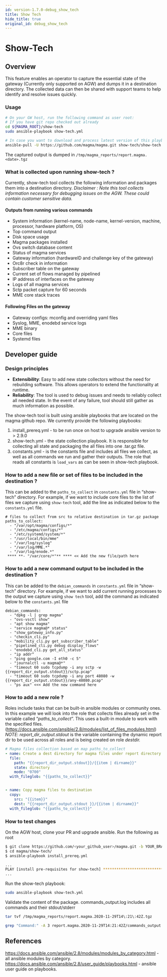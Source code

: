 ```yaml
---
id: version-1.7.0-debug_show_tech
title: Show Tech
hide_title: true
original_id: debug_show_tech
---
```


# Show-Tech

## Overview

This feature enables an operator to capture the essential state of the gateway (Currently only supported on AGW) and dumps it in a destination directory. The collected data can then be shared with support teams to help identify and resolve issues quickly.

### Usage

```bash
# On your GW host, run the following command as user root:
# If you have git repo checked out already
cd ${MAGMA_ROOT}/show-tech
sudo ansible-playbook show-tech.yml

# In case you want to download and process latest version of this playbook from Magma's master:
ansible-pull -U https://github.com/magma/magma.git show-tech/show-tech.yml -d /tmp/show-tech --purge
```

The captured output is dumped in `/tmp/magma_reports/report.magma.<date>.tgz`

### What is collected upon running show-tech ?

Currently, show-tech tool collects the following information and packages them into a destination directory.
*Disclaimer : Note this tool collects information necessary for debugging issues on the AGW. These could contain customer sensitive data.*

#### Outputs from running various commands

- System information  (kernel-name, node-name, kernel-version, machine, processor, hardware platform, OS)
- Top command output
- Disk space usage
- Magma packages installed
- Ovs switch database content
- Status of magma services
- Gateway information (hardwareID and challenge key of the gateway)
- Orc8r check in information
- Subscriber table on the gateway
- Current set of flows managed by pipelined
- IP address of interfaces on the gateway
- Logs of all magma services
- Sctp packet capture for 60 seconds
- MME core stack traces

#### Following Files on the gateway

- Gateway configs: mconfig and overriding yaml files
- Syslog, MME, enodebd service logs
- MME binary
- Core files
- Systemd files

## Developer guide

### Design principles

- **Extensibility**: Easy to add new state collectors without the need for rebuilding software. This allows operators to extend the functionality at runtime.
- **Reliability**: The tool is used to debug issues and needs to reliably collect all needed state. In the event of any failure, tool should still gather as much information as possible.

The show-tech tool is built using ansible playbooks that are located on the magma github repo. We currently provide the following playbooks:

1. install_prereq.yml - to be run once on host to upgrade ansible version to > 2.9.0
2. show-tech.yml - the state collection playbook. It is responsible for collecting all state and packaging the all files into one .tar.gz file.
3. constants.yml - is the constants file and includes all files we collect, as well as all commands we run and gather their outputs. The role that reads all constants is `load_vars` as can be seen in show-tech playbook.

### How to add a new file or set of files to be included in the destination ?

This can be added to the `paths_to_collect` in `constants.yml` file in “show-tech” directory.
For example, if we want to include core files to the list of files we capture using `show-tech` tool, add the line as indicated below to the `constants.yml` file.

```text
# files to collect from src to relative destination in tar.gz package
paths_to_collect:
  - "/var/opt/magma/configs/*"
  - "/etc/magma/configs/*"
  - "/etc/systemd/system/*"
  - "/usr/local/bin/mme"
  - "/var/log/syslog"
  - "/var/log/MME.*"
  - "/var/log/enode.*"
 **** **- "/var/core/*"** **** << Add the new file/path here
```

### How to add a new command output to be included in the destination ?

This can be added to the `debian_commands` in `constants.yml` file in “show-tech” directory.
For example, if we want to add current running processes to the output we capture using `show tech` tool, add the command as indicated below to the `constants.yml` file

```text
debian_commands:
  - "dpkg -l | grep magma"
  - "ovs-vsctl show"
  - "apt show magma"
  - "service magma@* status"
  - "show_gateway_info.py"
  - "checkin_cli.py"
  - "mobility_cli.py get_subscriber_table"
  - "pipelined_cli.py debug display_flows"
  - "enodebd_cli.py get_all_status"
  - "ip addr"
  - "ping google.com -I eth0 -c 5"
  - "journalctl -u magma@*"
  - "timeout 60 sudo tcpdump -i any sctp -w {{report_dir_output.stdout}}/sctp.pcap"
  - "timeout 60 sudo tcpdump -i any port 48080 -w {{report_dir_output.stdout}}/any-48080.pcap"
  - "ps aux" <<< Add the new command here
```

### How to add a new role ?

Roles include tasks that can be built-in ansible modules or community ones. In this example we will look into the role that collects files already set in the variable called “*paths_to_collect*”. This uses a built-in module to work with the specified files. (https://docs.ansible.com/ansible/2.8/modules/list_of_files_modules.html)
*NOTE*: *report_dir_output.stdout* is the variable containing the dynamic report dir to be used across all roles and is being created on role *destdir.*

```yaml
# Magma files collection based on map paths_to_collect
- name: Create a dest directory for magma files under report directory
  file:
    path: "{{report_dir_output.stdout}}/{{item | dirname}}"
    state: directory
    mode: "0700"
  with_fileglob: "{{paths_to_collect}}"


- name: Copy magma files to destination
  copy:
    src: "{{item}}"
    dest: "{{report_dir_output.stdout }}/{{item | dirname}}"
  with_fileglob: "{{paths_to_collect}}"
```

### How to test changes

On the AGW host, clone your PR and upgrade ansible. Run the following as root

```bash
$ git clone https://github.com/<your_github_user>/magma.git -b YOUR_BRANCH
$ cd magma/show-tech/
$ ansible-playbook install_prereq.yml

...
PLAY [install pre-requisites for show-tech] ************************************
...
```

Run the show-tech playbook:

```bash
sudo ansible-playbook show-tech.yml
```

Validate the content of the package.
commands_output.log includes all commands and their stdout/stderr

```bash
tar tvf /tmp/magma_reports/report.magma.2020-11-29T14\:21\:42Z.tgz
```

```bash
grep "Command:" -A 3 report.magma.2020-11-29T14:21:42Z/commands_output.log
```

## References

https://docs.ansible.com/ansible/2.8/modules/modules_by_category.html - all ansible modules by category. https://docs.ansible.com/ansible/2.8/user_guide/playbooks.html - ansible user guide on playbooks.
